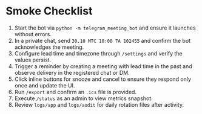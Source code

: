 # Smoke Checklist

1. Start the bot via `python -m telegram_meeting_bot` and ensure it launches without errors.
2. In a private chat, send `30.10 МТС 10:00 7А 102455` and confirm the bot acknowledges the meeting.
3. Configure lead time and timezone through `/settings` and verify the values persist.
4. Trigger a reminder by creating a meeting with lead time in the past and observe delivery in the registered chat or DM.
5. Click inline buttons for snooze and cancel to ensure they respond only once and update the UI.
6. Run `/export` and confirm an `.ics` file is provided.
7. Execute `/status` as an admin to view metrics snapshot.
8. Review `logs/app` and `logs/audit` for daily rotation files after activity.
